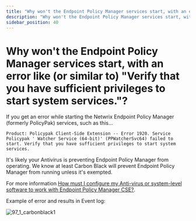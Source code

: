 ```yaml
---
title: "Why won't the Endpoint Policy Manager services start, with an error like (or similar to) \"Verify that you have sufficient privileges to start system services.\"?"
description: "Why won't the Endpoint Policy Manager services start, with an error like (or similar to) \"Verify that you have sufficient privileges to start system services.\"?"
sidebar_position: 40
---
```


# Why won't the Endpoint Policy Manager services start, with an error like (or similar to) "Verify that you have sufficient privileges to start system services."?

If you get an error while starting the Netwrix Endpoint Policy Manager (formerly PolicyPak)
services, such as this…

```
Product: Policypak Client-Side Extension -- Error 1920. Service Policypak ' Watcher Service (64-bit)' (PPWatcherSvc64) failed to start. Verify that you have sufficient privileges to start system services.
```

It's likely your Antivirus is preventing Endpoint Policy Manager from operating. We know at least
Carbon Black will prevent Endpoint Policy Manager from running unless it's exempted.

For more information
[How must I configure my Anti-virus or system-level software to work with Endpoint Policy Manager CSE?](/docs/endpointpolicymanager/installation/knowledgebase/antivirussystemsoftware/antivirus.md).

Example of error and results in Event log:

![97_1_carbonblack1](/images/endpointpolicymanager/troubleshooting/error/install/97_1_carbonblack1.webp)

